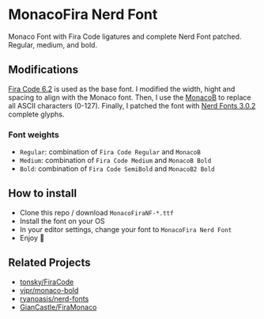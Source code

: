# MonacoFira Nerd Font

Monaco Font with Fira Code ligatures and complete Nerd Font patched. Regular, medium, and bold.

## Modifications

[Fira Code 6.2](https://github.com/tonsky/FiraCode/releases/tag/6.2) is used as the base font. I modified the width, hight and spacing to align with the Monaco font. Then, I use the [MonacoB](https://github.com/vjpr/monaco-bold/tree/b77db4b6fc2e9df074f8db59cead862d7068e3d7) to replace all ASCII characters (0-127). Finally, I patched the font with [Nerd Fonts 3.0.2](https://github.com/ryanoasis/nerd-fonts/releases/tag/v3.0.2) complete glyphs.

### Font weights

- `Regular`: combination of `Fira Code Regular` and `MonacoB`
- `Medium`: combination of `Fira Code Medium` and `MonacoB Bold`
- `Bold`: combination of `Fira Code SemiBold` and `MonacoB2 Bold`

## How to install

- Clone this repo / download `MonacoFiraNF-*.ttf`
- Install the font on your OS
- In your editor settings, change your font to `MonacoFira Nerd Font`
- Enjoy 👀

## Related Projects

- [tonsky/FiraCode](https://github.com/tonsky/FiraCode)
- [vjpr/monaco-bold](https://github.com/vjpr/monaco-bold)
- [ryanoasis/nerd-fonts](https://github.com/ryanoasis/nerd-fonts)
- [GianCastle/FiraMonaco](https://github.com/GianCastle/FiraMonaco)
